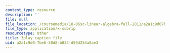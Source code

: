```yaml
---
content_type: resource
description: ''
file: null
file_location: /coursemedia/18-06sc-linear-algebra-fall-2011/a2a1c9d07be650d8b034d59d254a8ae3_MsIvs_6vC38.vtt
file_type: application/x-subrip
resourcetype: Other
title: 3play caption file
uid: a2a1c9d0-7be6-50d8-b034-d59d254a8ae3
---
```

